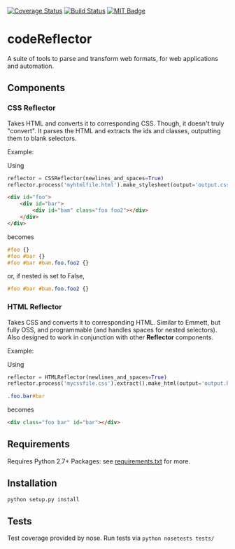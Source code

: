 [![Coverage Status](https://coveralls.io/repos/christabor/codeReflector/badge.svg?branch=master&service=github)](https://coveralls.io/github/christabor/codeReflector?branch=master)
[![Build Status](https://travis-ci.org/christabor/codeReflector.svg?branch=master)](https://travis-ci.org/christabor/codeReflector)
[![MIT Badge](http://img.shields.io/badge/license-MIT-blue.svg)](https://raw.githubusercontent.com/christabor/codeReflector/master/LICENSE)

# codeReflector
A suite of tools to parse and transform web formats, for web applications and automation.

## Components

### CSS Reflector

Takes HTML and converts it to corresponding CSS. Though, it doesn't truly "convert". It parses the HTML and extracts the ids and classes, outputting them to blank selectors.

Example:

Using
```python
reflector = CSSReflector(newlines_and_spaces=True)
reflector.process('myhtmlfile.html').make_stylesheet(output='output.css')
```

```html
<div id="foo">
    <div id="bar">
        <div id="bam" class="foo foo2"></div>
    </div>
</div>
```
becomes
```css
#foo {}
#foo #bar {}
#foo #bar #bam.foo.foo2 {}
```
or, if nested is set to False,
```css
#foo #bar #bam.foo.foo2 {}
```

### HTML Reflector

Takes CSS and converts it to corresponding HTML. Similar to Emmett, but fully OSS, and programmable (and handles spaces for nested selectors). Also designed to work in conjunction with other **Reflector** components.

Example:

Using
```python
reflector = HTMLReflector(newlines_and_spaces=True)
reflector.process('mycssfile.css').extract().make_html(output='output.html')
```

```css
.foo.bar#bar
```
becomes
```html
<div class="foo bar" id="bar"></div>
```

## Requirements

Requires Python 2.7+
Packages: see [requirements.txt](requirements.txt) for more.

## Installation
```python
python setup.py install
```

## Tests

Test coverage provided by nose. Run tests via ```python nosetests tests/```
